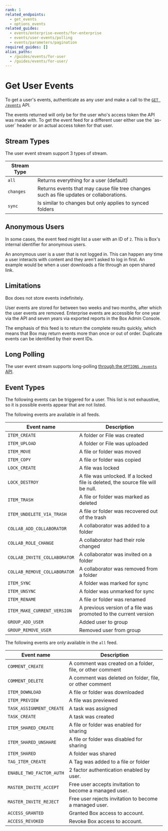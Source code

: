 ```yaml
---
rank: 1
related_endpoints:
  - get_events
  - options_events
related_guides:
  - events/enterprise-events/for-enterprise
  - events/user-events/polling
  - events/parameters/pagination
required_guides: []
alias_paths:
  - /guides/events/for-user
  - /guides/events/for-user/
---
```


# Get User Events

To get a user's events, authenticate as any user and make a call to the
[`GET /events`](e://get_events) API.

<Samples id="get_events" />

<Message>
  The events returned will only be for the user who's access token the API was
  made with. To get the event feed for a different user either use the `as-user`
  header or an actual access token for that user.
</Message>

## Stream Types

The user event stream support 3 types of stream.

<!-- markdownlint-disable line-length -->

| Stream Type |                                                                                         |
|-------------|-----------------------------------------------------------------------------------------|
| `all`       | Returns everything for a user (default)                                                 |
| `changes`   | Returns events that may cause file tree changes such as file updates or collaborations. |
| `sync`      | Is similar to changes but only applies to synced folders                                |

<!-- markdownlint-enable line-length -->

## Anonymous Users

In some cases, the event feed might list a user with an ID of `2`. This is Box's
internal identifier for anonymous users.

An anonymous user is a user that is not logged in. This can happen any time a
user interacts with content and they aren't asked to log in first. An example
would be when a user downloads a file through an open shared link.

## Limitations

Box does not store events indefinitely.

User events are stored for between two weeks and two months, after which the
user events are removed. Enterprise events are accessible for one year via the
API and seven years via exported reports in the Box Admin Console.

The emphasis of this feed is to return the complete results quickly, which means
that Box may return events more than once or out of order. Duplicate events can
be identified by their event IDs.

## Long Polling

The user event stream supports long-polling
[through the `OPTIONS /events` API][longpoll].

## Event Types

The following events can be triggered for a user. This list is not exhaustive, 
so it is possible events appear that are not listed.

<!-- markdownlint-disable line-length -->

The following events are available in all feeds.

| Event name                   | Description                                                                     |
|------------------------------|---------------------------------------------------------------------------------|
| `ITEM_CREATE`                | A folder or File was created                                                    |
| `ITEM_UPLOAD`                | A folder or File was uploaded                                                   |
| `ITEM_MOVE`                  | A file or folder was moved                                                      |
| `ITEM_COPY`                  | A file or folder was copied                                                     |
| `LOCK_CREATE`                | A file was locked                                                               |
| `LOCK_DESTROY`               | A file was unlocked. If a locked file is deleted, the source file will be null. |
| `ITEM_TRASH`                 | A file or folder was marked as deleted                                          |
| `ITEM_UNDELETE_VIA_TRASH`    | A file or folder was recovered out of the trash                                 |
| `COLLAB_ADD_COLLABORATOR`    | A collaborator was added to a folder                                            |
| `COLLAB_ROLE_CHANGE`         | A collaborator had their role changed                                           |
| `COLLAB_INVITE_COLLABORATOR` | A collaborator was invited on a folder                                          |
| `COLLAB_REMOVE_COLLABORATOR` | A collaborator was removed from a folder                                        |
| `ITEM_SYNC`                  | A folder was marked for sync                                                    |
| `ITEM_UNSYNC`                | A folder was unmarked for sync                                                  |
| `ITEM_RENAME`                | A file or folder was renamed                                                    |
| `ITEM_MAKE_CURRENT_VERSION`  | A previous version of a file was promoted to the current version                |
| `GROUP_ADD_USER`             | Added user to group                                                             |
| `GROUP_REMOVE_USER`          | Removed user from group                                                         |

The following events are only available in the `all` feed.

| Event name               | Description                                               |
|--------------------------|-----------------------------------------------------------|
| `COMMENT_CREATE`         | A comment was created on a folder, file, or other comment |
| `COMMENT_DELETE`         | A comment was deleted on folder, file, or other comment   |
| `ITEM_DOWNLOAD`          | A file or folder was downloaded                           |
| `ITEM_PREVIEW`           | A file was previewed                                      |
| `TASK_ASSIGNMENT_CREATE` | A task was assigned                                       |
| `TASK_CREATE`            | A task was created                                        |
| `ITEM_SHARED_CREATE`     | A file or folder was enabled for sharing                  |
| `ITEM_SHARED_UNSHARE`    | A file or folder was disabled for sharing                 |
| `ITEM_SHARED`            | A folder was shared                                       |
| `TAG_ITEM_CREATE`        | A Tag was added to a file or folder                       |
| `ENABLE_TWO_FACTOR_AUTH` | 2 factor authentication enabled by user.                  |
| `MASTER_INVITE_ACCEPT`   | Free user accepts invitation to become a managed user.    |
| `MASTER_INVITE_REJECT`   | Free user rejects invitation to become a managed user.    |
| `ACCESS_GRANTED`         | Granted Box access to account.                            |
| `ACCESS_REVOKED`         | Revoke Box access to account.                             |

<!-- markdownlint-enable line-length -->

[longpoll]: g://events/user-events/polling
